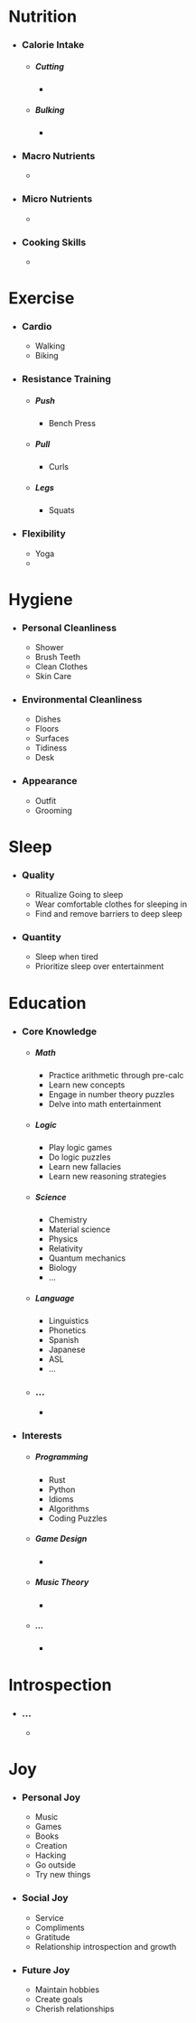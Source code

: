 # Nutrition
- ### Calorie Intake
	- ##### Cutting
		- 
	- ##### Bulking
		- 
- ### Macro Nutrients
	- 
- ### Micro Nutrients
	- 
- ### Cooking Skills
	- 
# Exercise
- ### Cardio
	- Walking
	- Biking
- ### Resistance Training
	- ##### Push
		- Bench Press
	- ##### Pull
		- Curls
	- ##### Legs
		- Squats
- ### Flexibility
	- Yoga
	- 
# Hygiene
- ### Personal Cleanliness
	- Shower
	- Brush Teeth
	- Clean Clothes
	- Skin Care
- ### Environmental Cleanliness
	- Dishes
	- Floors
	- Surfaces
	- Tidiness
	- Desk
- ### Appearance
	- Outfit
	- Grooming
# Sleep
- ### Quality
	- Ritualize Going to sleep
	- Wear comfortable clothes for sleeping in
	- Find and remove barriers to deep sleep
- ### Quantity
	- Sleep when tired
	- Prioritize sleep over entertainment
# Education
- ### Core Knowledge
	- ##### Math
		- Practice arithmetic through pre-calc
		- Learn new concepts
		- Engage in number theory puzzles
		- Delve into math entertainment
	- ##### Logic
		- Play logic games
		- Do logic puzzles
		- Learn new fallacies
		- Learn new reasoning strategies
	- ##### Science
		- Chemistry
		- Material science
		- Physics
		- Relativity
		- Quantum mechanics
		- Biology
		- ...
	- ##### Language
		- Linguistics
		- Phonetics
		- Spanish
		- Japanese
		- ASL
		- ...
	- ### ...
		- 
- ### Interests
	- ##### Programming
		- Rust
		- Python
		- Idioms
		- Algorithms
		- Coding Puzzles
	- ##### Game Design
		- 
	- ##### Music Theory
		- 
	- ##### ...
		- 
# Introspection
- ### ...
	- 
# Joy
- ### Personal Joy
	- Music
	- Games
	- Books
	- Creation
	- Hacking
	- Go outside
	- Try new things
- ### Social Joy
	- Service
	- Compliments
	- Gratitude
	- Relationship introspection and growth
- ### Future Joy
	- Maintain hobbies
	- Create goals
	- Cherish relationships
